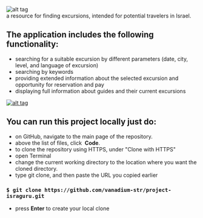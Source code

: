 ![alt tag](https://i.imgur.com/cgdFj5z.png) \
 a resource for finding excursions, intended for potential travelers in Israel.

## The application includes the following functionality: 
* searching for a suitable excursion by different parameters (date, city, level, and language of excursion)
* searching by keywords
* providing extended information about the selected excursion and opportunity for reservation and pay
* displaying full information about guides and their current excursions

[![alt tag](https://i.imgur.com/jFabDDF.png)](https://i.imgur.com/qKSBgez.mp4)

## You can run this project locally just do:
* on GitHub, navigate to the main page of the repository.
* above the list of files, click  **Code**.
* to clone the repository using HTTPS, under "Clone with HTTPS"
* open Terminal
* change the current working directory to the location where you want the cloned directory.
* type git clone, and then paste the URL you copied earlier
### `$ git clone https://github.com/vanadium-str/project-israguru.git`
* press **Enter** to create your local clone

